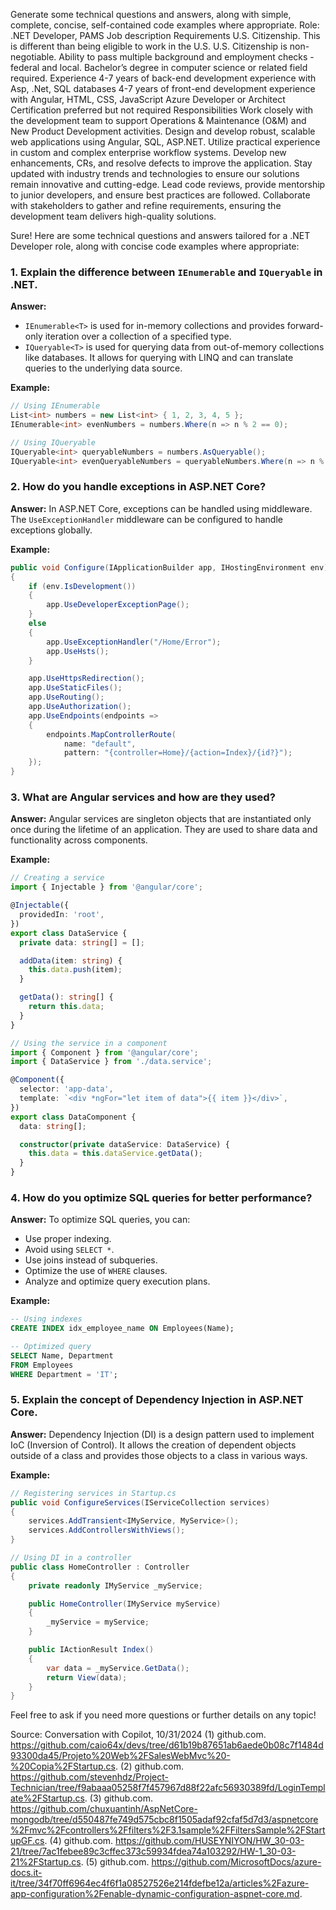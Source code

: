 Generate some technical questions and answers, along with simple, complete, concise, self-contained code examples where appropriate. 
Role: .NET Developer, PAMS
Job description
Requirements
U.S. Citizenship. This is different than being eligible to work in the U.S. U.S. Citizenship is non-negotiable.
Ability to pass multiple background and employment checks - federal and local.
Bachelor’s degree in computer science or related field required.
Experience
4-7 years of back-end development experience with Asp, .Net, SQL databases
4-7 years of front-end development experience with Angular, HTML, CSS, JavaScript
Azure Developer or Architect Certification preferred but not required
Responsibilities
Work closely with the development team to support Operations & Maintenance (O&M) and New Product Development activities.
Design and develop robust, scalable web applications using Angular, SQL, ASP.NET.
Utilize practical experience in custom and complex enterprise workflow systems.
Develop new enhancements, CRs, and resolve defects to improve the application.
Stay updated with industry trends and technologies to ensure our solutions remain innovative and cutting-edge.
Lead code reviews, provide mentorship to junior developers, and ensure best practices are followed.
Collaborate with stakeholders to gather and refine requirements, ensuring the development team delivers high-quality solutions.

















































































Sure! Here are some technical questions and answers tailored for a .NET Developer role, along with concise code examples where appropriate:

### 1. Explain the difference between `IEnumerable` and `IQueryable` in .NET.
**Answer:**
- `IEnumerable<T>` is used for in-memory collections and provides forward-only iteration over a collection of a specified type.
- `IQueryable<T>` is used for querying data from out-of-memory collections like databases. It allows for querying with LINQ and can translate queries to the underlying data source.

**Example:**
```csharp
// Using IEnumerable
List<int> numbers = new List<int> { 1, 2, 3, 4, 5 };
IEnumerable<int> evenNumbers = numbers.Where(n => n % 2 == 0);

// Using IQueryable
IQueryable<int> queryableNumbers = numbers.AsQueryable();
IQueryable<int> evenQueryableNumbers = queryableNumbers.Where(n => n % 2 == 0);
```

### 2. How do you handle exceptions in ASP.NET Core?
**Answer:**
In ASP.NET Core, exceptions can be handled using middleware. The `UseExceptionHandler` middleware can be configured to handle exceptions globally.

**Example:**
```csharp
public void Configure(IApplicationBuilder app, IHostingEnvironment env)
{
    if (env.IsDevelopment())
    {
        app.UseDeveloperExceptionPage();
    }
    else
    {
        app.UseExceptionHandler("/Home/Error");
        app.UseHsts();
    }

    app.UseHttpsRedirection();
    app.UseStaticFiles();
    app.UseRouting();
    app.UseAuthorization();
    app.UseEndpoints(endpoints =>
    {
        endpoints.MapControllerRoute(
            name: "default",
            pattern: "{controller=Home}/{action=Index}/{id?}");
    });
}
```

### 3. What are Angular services and how are they used?
**Answer:**
Angular services are singleton objects that are instantiated only once during the lifetime of an application. They are used to share data and functionality across components.

**Example:**
```typescript
// Creating a service
import { Injectable } from '@angular/core';

@Injectable({
  providedIn: 'root',
})
export class DataService {
  private data: string[] = [];

  addData(item: string) {
    this.data.push(item);
  }

  getData(): string[] {
    return this.data;
  }
}

// Using the service in a component
import { Component } from '@angular/core';
import { DataService } from './data.service';

@Component({
  selector: 'app-data',
  template: `<div *ngFor="let item of data">{{ item }}</div>`,
})
export class DataComponent {
  data: string[];

  constructor(private dataService: DataService) {
    this.data = this.dataService.getData();
  }
}
```

### 4. How do you optimize SQL queries for better performance?
**Answer:**
To optimize SQL queries, you can:
- Use proper indexing.
- Avoid using `SELECT *`.
- Use joins instead of subqueries.
- Optimize the use of `WHERE` clauses.
- Analyze and optimize query execution plans.

**Example:**
```sql
-- Using indexes
CREATE INDEX idx_employee_name ON Employees(Name);

-- Optimized query
SELECT Name, Department
FROM Employees
WHERE Department = 'IT';
```

### 5. Explain the concept of Dependency Injection in ASP.NET Core.
**Answer:**
Dependency Injection (DI) is a design pattern used to implement IoC (Inversion of Control). It allows the creation of dependent objects outside of a class and provides those objects to a class in various ways.

**Example:**
```csharp
// Registering services in Startup.cs
public void ConfigureServices(IServiceCollection services)
{
    services.AddTransient<IMyService, MyService>();
    services.AddControllersWithViews();
}

// Using DI in a controller
public class HomeController : Controller
{
    private readonly IMyService _myService;

    public HomeController(IMyService myService)
    {
        _myService = myService;
    }

    public IActionResult Index()
    {
        var data = _myService.GetData();
        return View(data);
    }
}
```

Feel free to ask if you need more questions or further details on any topic!

Source: Conversation with Copilot, 10/31/2024
(1) github.com. https://github.com/caio64x/devs/tree/d61b19b87651ab6aede0b08c7f1484d93300da45/Projeto%20Web%2FSalesWebMvc%20-%20Copia%2FStartup.cs.
(2) github.com. https://github.com/stevenhdz/Project-Technician/tree/f9abaaa05258f7f457967d88f22afc56930389fd/LoginTemplate%2FStartup.cs.
(3) github.com. https://github.com/chuxuantinh/AspNetCore-mongodb/tree/d550487fe749d575cbc8f1505adaf92cfaf5d7d3/aspnetcore%2Fmvc%2Fcontrollers%2Ffilters%2F3.1sample%2FFiltersSample%2FStartupGF.cs.
(4) github.com. https://github.com/HUSEYNIYON/HW_30-03-21/tree/7ac1febee89c3cffec373c59934fdea74a103292/HW-1_30-03-21%2FStartup.cs.
(5) github.com. https://github.com/MicrosoftDocs/azure-docs.it-it/tree/34f70ff6964ec4f6f1a08527526e214fdefbe12a/articles%2Fazure-app-configuration%2Fenable-dynamic-configuration-aspnet-core.md.




